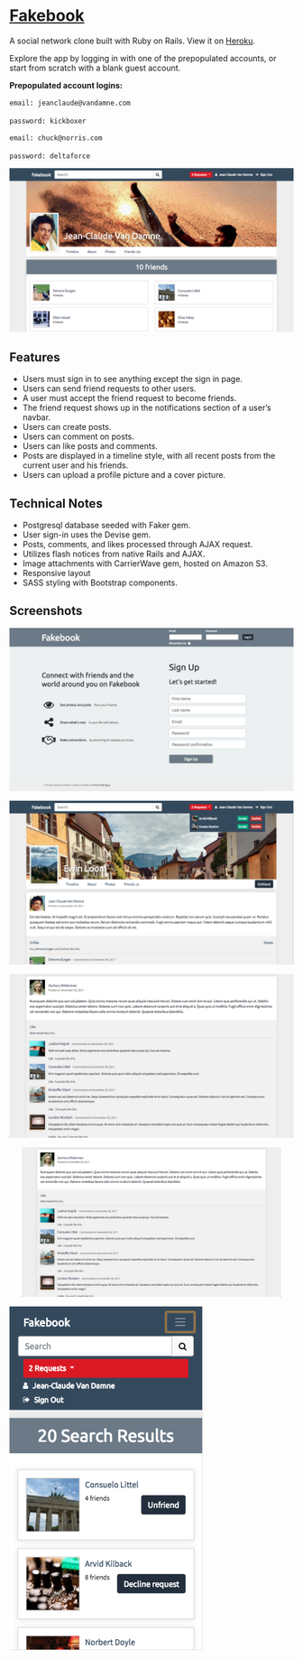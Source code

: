 # [Fakebook](https://fm-fakebook.herokuapp.com/)

A social network clone built with Ruby on Rails. View it on [Heroku](https://fm-fakebook.herokuapp.com/).

Explore the app by logging in with one of the prepopulated accounts, or start from scratch with a blank guest account.

**Prepopulated account logins:**

```
email: jeanclaude@vandamne.com

password: kickboxer
```

```
email: chuck@norris.com

password: deltaforce
```

![friends](docs/friends.png?raw=true)

## Features

- Users must sign in to see anything except the sign in page.
- Users can send friend requests to other users.
- A user must accept the friend request to become friends.
- The friend request shows up in the notifications section of a user’s navbar.
- Users can create posts.
- Users can comment on posts.
- Users can like posts and comments.
- Posts are displayed in a timeline style, with all recent posts from the current user and his friends.
- Users can upload a profile picture and a cover picture.


## Technical Notes

- Postgresql database seeded with Faker gem.
- User sign-in uses the Devise gem.
- Posts, comments, and likes processed through AJAX request.
- Utilizes flash notices from native Rails and AJAX.
- Image attachments with CarrierWave gem, hosted on Amazon S3.
- Responsive layout
- SASS styling with Bootstrap components.

## Screenshots

![register](docs/register.png?raw=true)

![timeline](docs/timeline.png?raw=true)

![post](docs/post.png?raw=true)

<p align="center">
  <img width="460" src="docs/post.png">
</p>

![index](docs/index.png?raw=true)
